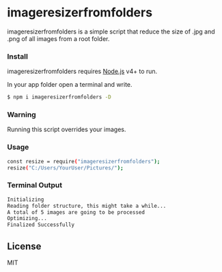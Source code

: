 # imageresizerfromfolders

imageresizerfromfolders is a simple script that reduce the size of .jpg and .png of all images from a root folder.

### Install

imageresizerfromfolders requires [Node.js](https://nodejs.org/) v4+ to run.

In your app folder open a terminal and write.

```sh
$ npm i imageresizerfromfolders -D
```
### Warning
Running this script overrides your images.

### Usage
```sh
const resize = require("imageresizerfromfolders");
resize("C:/Users/YourUser/Pictures/");
```

### Terminal Output
```sh
Initializing
Reading folder structure, this might take a while...
A total of 5 images are going to be processed
Optimizing...
Finalized Successfully
```


License
----

MIT
